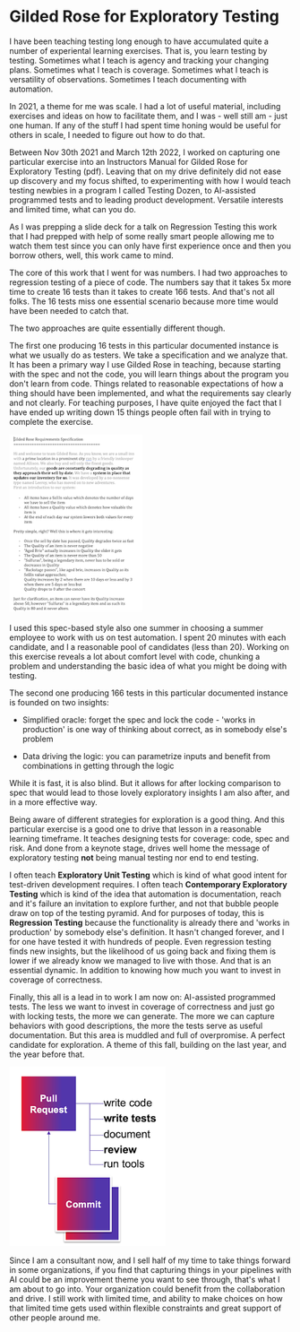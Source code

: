 # Gilded Rose for Exploratory Testing

I have been teaching testing long enough to have accumulated quite a number of experiental learning exercises. That is, you learn testing by testing. Sometimes what I teach is agency and tracking your changing plans. Sometimes what I teach is coverage. Sometimes what I teach is versatility of observations. Sometimes I teach documenting with automation.

In 2021, a theme for me was scale. I had a lot of useful material, including exercises and ideas on how to facilitate them, and I was - well still am - just one human. If any of the stuff I had spent time honing would be useful for others in scale, I needed to figure out how to do that.

Between Nov 30th 2021 and March 12th 2022, I worked on capturing one particular exercise into an Instructors Manual for Gilded Rose for Exploratory Testing (pdf). Leaving that on my drive definitely did not ease up discovery and my focus shifted, to experimenting with how I would teach testing newbies in a program I called Testing Dozen, to AI-assisted programmed tests and to leading product development. Versatile interests and limited time, what can you do.

As I was prepping a slide deck for a talk on Regression Testing this work that I had prepped with help of some really smart people allowing me to watch them test since you can only have first experience once and then you borrow others, well, this work came to mind.

The core of this work that I went for was numbers. I had two approaches to regression testing of a piece of code. The numbers say that it takes 5x more time to create 16 tests than it takes to create 166 tests. And that's not all folks. The 16 tests miss one essential scenario because more time would have been needed to catch that.

The two approaches are quite essentially different though.

The first one producing 16 tests in this particular documented instance is what we usually do as testers. We take a specification and we analyze that. It has been a primary way I use Gilded Rose in teaching, because starting with the spec and not the code, you will learn things about the program you don't learn from code. Things related to reasonable expectations of how a thing should have been implemented, and what the requirements say clearly and not clearly. For teaching purposes, I have quite enjoyed the fact that I have ended up writing down 15 things people often fail with in trying to complete the exercise.

![Specification](./spec.png)

I used this spec-based style also one summer in choosing a summer employee to work with us on test automation. I spent 20 minutes with each candidate, and I a reasonable pool of candidates (less than 20). Working on this exercise reveals a lot about comfort level with code, chunking a problem and understanding the basic idea of what you might be doing with testing.

The second one producing 166 tests in this particular documented instance is founded on two insights:

* Simplified oracle: forget the spec and lock the code - 'works in production' is one way of thinking about correct, as in somebody else's problem

* Data driving the logic: you can parametrize inputs and benefit from combinations in getting through the logic

While it is fast, it is also blind. But it allows for after locking comparison to spec that would lead to those lovely exploratory insights I am also after, and in a more effective way.

Being aware of different strategies for exploration is a good thing. And this particular exercise is a good one to drive that lesson in a reasonable learning timeframe. It teaches designing tests for coverage: code, spec and risk. And done from a keynote stage, drives well home the message of exploratory testing **not** being manual testing nor end to end testing.

I often teach **Exploratory Unit Testing** which is kind of what good intent for test-driven development requires. I often teach **Contemporary Exploratory Testing** which is kind of the idea that automation is documentation, reach and it's failure an invitation to explore further, and not that bubble people draw on top of the testing pyramid. And for purposes of today, this is **Regression Testing** because the functionality is already there and 'works in production' by somebody else's definition. It hasn't changed forever, and I for one have tested it with hundreds of people. Even regression testing finds new insights, but the likelihood of us going back and fixing them is lower if we already know we managed to live with those. And that is an essential dynamic. In addition to knowing how much you want to invest in coverage of correctness.

Finally, this all is a lead in to work I am now on: AI-assisted programmed tests. The less we want to invest in coverage of correctness and just go with locking tests, the more we can generate. The more we can capture behaviors with good descriptions, the more the tests serve as useful documentation. But this area is muddled and full of overpromise. A perfect candidate for exploration. A theme of this fall, building on the last year, and the year before that.

![AI Assisted](./ai-assisted.png)

Since I am a consultant now, and I sell half of my time to take things forward in some organizations, if you find that capturing things in your pipelines with AI could be an improvement theme you want to see through, that's what I am about to go into. Your organization could benefit from the collaboration and drive. I still work with limited time, and ability to make choices on how that limited time gets used within flexible constraints and great support of other people around me.
